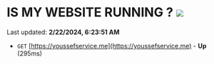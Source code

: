 # IS MY WEBSITE RUNNING ? [![](https://img.shields.io/static/v1?label=Sponsor&message=%E2%9D%A4&logo=GitHub&color=%23fe8e86)](https://github.com/sponsors/<username>)

Last updated: **2/22/2024, 6:23:51 AM**

- `GET` [https://youssefservice.me](https://youssefservice.me) - **Up** (295ms)
